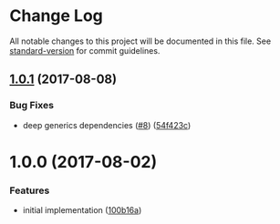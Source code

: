 # Change Log

All notable changes to this project will be documented in this file. See [standard-version](https://github.com/conventional-changelog/standard-version) for commit guidelines.

<a name="1.0.1"></a>
## [1.0.1](https://github.com/ikatyang/dts-element-fp/compare/v1.0.0...v1.0.1) (2017-08-08)


### Bug Fixes

* deep generics dependencies ([#8](https://github.com/ikatyang/dts-element-fp/issues/8)) ([54f423c](https://github.com/ikatyang/dts-element-fp/commit/54f423c))



<a name="1.0.0"></a>
# 1.0.0 (2017-08-02)


### Features

* initial implementation ([100b16a](https://github.com/ikatyang/dts-element-fp/commit/100b16a))
